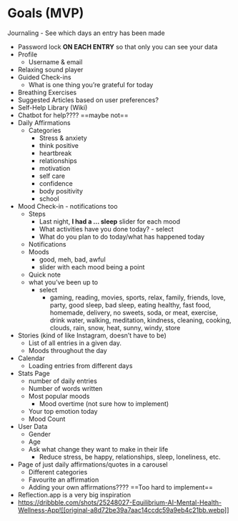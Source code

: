 # Goals (MVP)
Journaling
	- See which days an entry has been made
- Password lock **ON EACH ENTRY**  so that only you can see your data
- Profile
	- Username & email
- Relaxing sound player
- Guided Check-ins
	- What is one thing you’re grateful for today
- Breathing Exercises
- Suggested Articles based on user preferences?
- Self-Help Library (Wiki)
- Chatbot for help???? ==maybe not==
- Daily Affirmations
	- Categories
		- Stress & anxiety
		- think positive
		- heartbreak
		- relationships
		- motivation
		- self care
		- confidence
		- body positivity
		- school
- Mood Check-in  - notifications too 
	- Steps
		- Last night, **I had a … sleep** slider for each mood
		- What activities have  you done today? - select
		- What do you plan to do today/what has happened today
	- Notifications
	- Moods
	    - good, meh, bad, awful
	    - slider with each mood being a point
	- Quick note
	- what you’ve been up to
	    - select
	        - gaming, reading, movies, sports, relax, family, friends, love, party, good sleep, bad sleep, eating healthy, fast food, homemade, delivery, no sweets, soda, or meat, exercise, drink water, walking, meditation, kindness, cleaning, cooking, clouds, rain, snow, heat, sunny, windy, store
- Stories (kind of like Instagram, doesn’t have to be)
	- List of all entries in a given day. 
	- Moods throughout the day
- Calendar
	- Loading entries from different days
- Stats Page
	- number of daily entries
	- Number of words written
	- Most popular moods
		- Mood overtime (not sure how to implement)
	- Your top emotion today
	- Mood Count
- User Data
	- Gender
	- Age
	- Ask what change they want to make in their life
		- Reduce stress, be happy, relationships, sleep, loneliness, etc.
- Page of just daily affirmations/quotes in a carousel
	- Different categories
	- Favourite an affirmation
	- Adding your own affirmations???? ==Too hard to implement==
- Reflection.app is a very big inspiration
- https://dribbble.com/shots/25248027-Equilibrium-AI-Mental-Health-Wellness-App![[original-a8d72be39a7aac14ccdc59a9eb4c21bb.webp]]